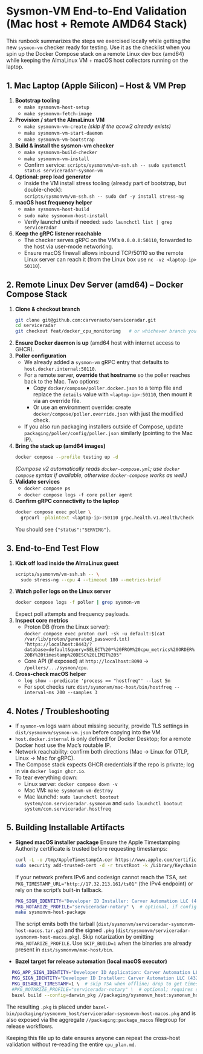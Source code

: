 # Sysmon-VM End-to-End Validation (Mac host + Remote AMD64 Stack)

This runbook summarizes the steps we exercised locally while getting the new
`sysmon-vm` checker ready for testing. Use it as the checklist when you spin up
the Docker Compose stack on a remote Linux dev box (amd64) while keeping the
AlmaLinux VM + macOS host collectors running on the laptop.

## 1. Mac Laptop (Apple Silicon) – Host & VM Prep

1. **Bootstrap tooling**
   - `make sysmonvm-host-setup`
   - `make sysmonvm-fetch-image`
2. **Provision / start the AlmaLinux VM**
   - `make sysmonvm-vm-create` *(skip if the qcow2 already exists)*
   - `make sysmonvm-vm-start-daemon`
   - `make sysmonvm-vm-bootstrap`
3. **Build & install the sysmon-vm checker**
   - `make sysmonvm-build-checker`
   - `make sysmonvm-vm-install`
   - Confirm service: `scripts/sysmonvm/vm-ssh.sh -- sudo systemctl status serviceradar-sysmon-vm`
4. **Optional: prep load generator**
   - Inside the VM install stress tooling (already part of bootstrap, but double-check):\
     `scripts/sysmonvm/vm-ssh.sh -- sudo dnf -y install stress-ng`
5. **macOS host frequency helper**
   - `make sysmonvm-host-build`
   - `sudo make sysmonvm-host-install`
   - Verify launchd units if needed: `sudo launchctl list | grep serviceradar`
6. **Keep the gRPC listener reachable**
   - The checker serves gRPC on the VM’s `0.0.0.0:50110`, forwarded to the host via user-mode networking.
   - Ensure macOS firewall allows inbound TCP/50110 so the remote Linux server can reach it (from the Linux box use `nc -vz <laptop-ip> 50110`).

## 2. Remote Linux Dev Server (amd64) – Docker Compose Stack

1. **Clone & checkout branch**
   ```bash
   git clone git@github.com:carverauto/serviceradar.git
   cd serviceradar
   git checkout feat/docker_cpu_monitoring   # or whichever branch you’re testing
   ```
2. **Ensure Docker daemon is up** (amd64 host with internet access to GHCR).
3. **Poller configuration**
   - We already added a `sysmon-vm` gRPC entry that defaults to `host.docker.internal:50110`.
   - For a remote server, **override that hostname** so the poller reaches back to the Mac. Two options:
     - Copy `docker/compose/poller.docker.json` to a temp file and replace the `details` value with `<laptop-ip>:50110`, then mount it via an override file.
     - Or use an environment override: create `docker/compose/poller.override.json` with just the modified check.
   - If you also run packaging installers outside of Compose, update `packaging/poller/config/poller.json` similarly (pointing to the Mac IP).
4. **Bring the stack up (amd64 images)**
   ```bash
   docker compose --profile testing up -d
   ```
   *(Compose v2 automatically reads `docker-compose.yml`; use `docker compose` syntax if available, otherwise `docker-compose` works as well.)*
5. **Validate services**
   - `docker compose ps`
   - `docker compose logs -f core poller agent`
6. **Confirm gRPC connectivity to the laptop**
   ```bash
   docker compose exec poller \
     grpcurl -plaintext <laptop-ip>:50110 grpc.health.v1.Health/Check
   ```
   You should see `{"status":"SERVING"}`.

## 3. End-to-End Test Flow

1. **Kick off load inside the AlmaLinux guest**
   ```bash
   scripts/sysmonvm/vm-ssh.sh -- \
     sudo stress-ng --cpu 4 --timeout 180 --metrics-brief
   ```
2. **Watch poller logs on the Linux server**
   ```bash
   docker compose logs -f poller | grep sysmon-vm
   ```
   Expect poll attempts and frequency payloads.
3. **Inspect core metrics**
   - Proton DB (from the Linux server):\
     `docker compose exec proton curl -sk -u default:$(cat /var/lib/proton/generated_password.txt) "https://localhost:8443/?database=default&query=SELECT%20*%20FROM%20cpu_metrics%20ORDER%20BY%20timestamp%20DESC%20LIMIT%205"`
   - Core API (if exposed) at `http://localhost:8090` -> `/pollers/.../sysmon/cpu`.
4. **Cross-check macOS helper**
   - `log show --predicate 'process == "hostfreq"' --last 5m`
   - For spot checks run: `dist/sysmonvm/mac-host/bin/hostfreq --interval-ms 200 --samples 3`

## 4. Notes / Troubleshooting

- If `sysmon-vm` logs warn about missing security, provide TLS settings in `dist/sysmonvm/sysmon-vm.json` before copying into the VM.
- `host.docker.internal` is only defined for Docker Desktop; for a remote Docker host use the Mac’s routable IP.
- Network reachability: confirm both directions (Mac → Linux for OTLP, Linux → Mac for gRPC).
- The Compose stack expects GHCR credentials if the repo is private; log in via `docker login ghcr.io`.
- To tear everything down:
  - Linux server: `docker compose down -v`
  - Mac VM: `make sysmonvm-vm-destroy`
  - Mac launchd: `sudo launchctl bootout system/com.serviceradar.sysmonvm` and `sudo launchctl bootout system/com.serviceradar.hostfreq`

## 5. Building Installable Artifacts

- **Signed macOS installer package**
  Ensure the Apple Timestamping Authority certificate is trusted before requesting timestamps:
  ```bash
  curl -L -o /tmp/AppleTimestampCA.cer https://www.apple.com/certificateauthority/AppleTimestampCA.cer
  sudo security add-trusted-cert -d -r trustRoot -k /Library/Keychains/System.keychain /tmp/AppleTimestampCA.cer
  ```
  If your network prefers IPv6 and codesign cannot reach the TSA, set `PKG_TIMESTAMP_URL="http://17.32.213.161/ts01"` (the IPv4 endpoint) or rely on the script’s built-in fallback.
  ```bash
  PKG_SIGN_IDENTITY="Developer ID Installer: Carver Automation LLC (432Q4W72Q7)" \
  PKG_NOTARIZE_PROFILE="serviceradar-notary" \  # optional, if configured via `xcrun notarytool store-credentials`
  make sysmonvm-host-package
  ```
  The script emits both the tarball (`dist/sysmonvm/serviceradar-sysmonvm-host-macos.tar.gz`) and the signed `.pkg` (`dist/sysmonvm/serviceradar-sysmonvm-host-macos.pkg`). Skip notarization by omitting `PKG_NOTARIZE_PROFILE`. Use `SKIP_BUILD=1` when the binaries are already present in `dist/sysmonvm/mac-host/bin`.

- **Bazel target for release automation (local macOS executor)**
```bash
  PKG_APP_SIGN_IDENTITY="Developer ID Application: Carver Automation LLC (432Q4W72Q7)" \
  PKG_SIGN_IDENTITY="Developer ID Installer: Carver Automation LLC (432Q4W72Q7)" \
  PKG_DISABLE_TIMESTAMP=1 \  # skip TSA when offline; drop to get timestamped signatures
  #PKG_NOTARIZE_PROFILE="serviceradar-notary" \  # optional; requires stored notarytool credentials
  bazel build --config=darwin_pkg //packaging/sysmonvm_host:sysmonvm_host_pkg
```
The resulting `.pkg` is placed under `bazel-bin/packaging/sysmonvm_host/serviceradar-sysmonvm-host-macos.pkg` and is also exposed via the aggregate `//packaging:package_macos` filegroup for release workflows.

Keeping this file up to date ensures anyone can repeat the cross-host validation without re-reading the entire `cpu_plan.md`.
